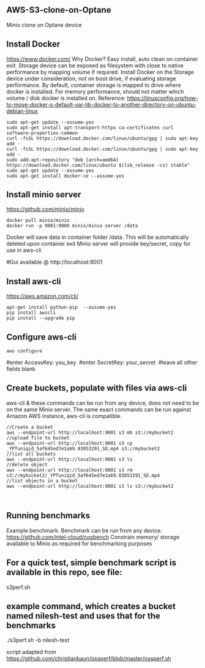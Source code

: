 ## AWS-S3-clone-on-Optane
Minio clone on Optane device

## Install Docker 
https://www.docker.com/
Why Docker? Easy install, auto clean on container exit. Storage device can be exposed as filesystem with close to native performance by mapping volume if required.
Install Docker on the Storage device under consideration, not on boot drive, if evaluating storage performance. By default, container
storage is mapped to drive where docker is installed.
For memory performance, should not matter which volume / disk docker is installed on.
Reference: https://linuxconfig.org/how-to-move-docker-s-default-var-lib-docker-to-another-directory-on-ubuntu-debian-linux
```
sudo apt-get update --assume-yes
sudo apt-get install apt-transport-https ca-certificates curl software-properties-common
curl -fsSL https://download.docker.com/linux/ubuntu/gpg | sudo apt-key add -
curl -fsSL https://download.docker.com/linux/ubuntu/gpg | sudo apt-key add -
sudo add-apt-repository "deb [arch=amd64] https://download.docker.com/linux/ubuntu $(lsb_release -cs) stable"
sudo apt-get update --assume-yes
sudo apt-get install docker-ce --assume-yes
```
## Install minio server
https://github.com/minio/minio
```
docker pull minio/minio
docker run -p 9001:9000 minio/minio server /data
```
Docker will save data in container folder /data. This will be automatically deleted upon container exit
Minio server will provide key/secret, copy for use in aws-cli

#Gui available @ http://localhost:9001

## Install aws-cli
https://aws.amazon.com/cli/
```
apt‑get install python‑pip  --assume-yes
pip install awscli
pip install ‑‑upgrade pip  
```
## Configure aws-cli
```
aws configure
```
#enter AccessKey: you_key 
#enter SecretKey: your_secret 
#leave all other fields blank

## Create buckets, populate with files via aws-cli
aws-cli & these commands can be run from any device, does not need to be on the same Minio server. The same exact commands can be run
against Amazon AWS instance, aws-cli is compatible.
```
//Create a bucket
aws ‑‑endpoint‑url http://localhost:9001 s3 mb s3://mybucket2 
//upload file to bucket
aws --endpoint-url http://localhost:9001 s3 cp _YPTuniqid_5af645ed7e1a69.83853291_SD.mp4 s3://mybucket2
//list all buckets
aws --endpoint-url http://localhost:9001 s3 ls 
//delete object
aws --endpoint-url http://localhost:9001 s3 rm s3://mybucket2/_YPTuniqid_5af645ed7e1a69.83853291_SD.mp4
//list objects in a bucket
aws --endpoint-url http://localhost:9001 s3 ls s3://mybucket2



```

## Running benchmarks
Example benchmark. Benchmark can be run from any device.
https://github.com/intel-cloud/cosbench
Constrain memory/ storage available to Minio as required for benchmarking purposes

## For a quick test, simple benchmark script is available in this repo, see file:
s3perf.sh

## example command, which creates a bucket named nilesh-test and uses that for the benchmarks
./s3perf.sh -b nilesh-test

script adapted from https://github.com/christianbaun/ossperf/blob/master/ossperf.sh
